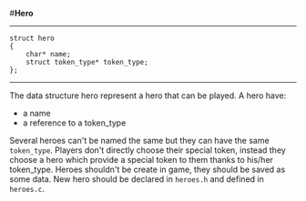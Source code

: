 #**Hero**

---

```
struct hero
{
	char* name;
	struct token_type* token_type;
};
```

---
The data structure hero represent a hero that can be played.
A hero have:
* a name
* a reference to a token_type

Several heroes can't be named the same but they can have the same `token_type`.
Players don't directly choose their special token, instead they choose a hero which provide a special token to them thanks to his/her token_type.
Heroes shouldn't be create in game, they should be saved as some data.
New hero should be declared in `heroes.h` and defined in `heroes.c`.
